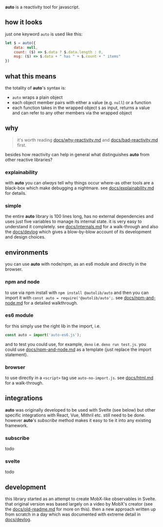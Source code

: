 **auto** is a reactivity tool for javascript.

## how it looks

just one keyword `auto` is used like this:

```js
let $ = auto({
    data: null,
    count: ($) => $.data ? $.data.length : 0,
    msg: ($) => $.data + " has " + $.count + " items"
})
```

## what this means

the totality of **auto**'s syntax is:

 - `auto` wraps a plain object
 - each object member pairs with either a value (e.g. `null`) or a function
 - each function takes in the wrapped object `$` as input, returns a value and can refer to any other members via the wrapped object

## why

> it's worth reading [docs/why-reactivity.md](docs/why-reactivity.md)
> and [docs/bad-reactivity.md](docs/bad-reactivity.md) first.

besides how reactivity can help in general
what distinguishes **auto** from other reactive
libraries?

### explainability

with **auto** you can _always_ tell why things
occur where-as other tools are a black-box
which make debugging a nightmare.
see [docs/explainability.md](docs/explainability.md)
for details.

### simple

the entire **auto** library is 100 lines long,
has no external dependencies and uses just
five variables to manage its internal state.
it is very easy to understand it completely.
see [docs/internals.md](docs/internals.md)
for a walk-through and also the [docs/devlog](docs/devlog) 
which gives a blow-by-blow account of its development
and design choices.

## environments

you can use **auto** with node/npm,
as an es6 module and directly in the browser.

### npm and node

to use via npm install with `npm install @autolib/auto`
and then you can import it with `const auto = require('@autolib/auto';`.
see [docs/npm-and-node.md](docs/npm-and-node.md) for
a detailed walkthrough.

### es6 module

for this simply use the right lib in the import, i.e.

```js
const auto = import('auto-es6.js');
```

and to test you could use, for example, `deno`
i.e. `deno run test.js`. you could use
[docs/npm-and-node.md](docs/npm-and-node.md)
as a template (just replace the import statement).

### browser

to use directly in a `<script>` tag use `auto-no-import.js`.
see [docs/html.md](docs/html.md) for a walk-through.

## integrations

**auto** was originally developed to be used with Svelte (see below)
but other specific integrations with React, Vue, Mithril etc.
still need to be done. however **auto**'s _subscribe_ method makes it easy
to tie it into any existing framework.

### subscribe

todo

### svelte

todo

## development

this library started as an attempt to create MobX-like observables
in Svelte. that original version was based largely on a video by MobX's creator
(see the [docs/old-readme.md](docs/old-readme.md) for more on this).
then a new approach written up from scratch in a day which
was documented with extreme detail in [docs/devlog](docs/devlog).